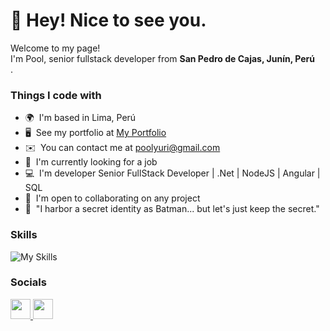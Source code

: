<h1>🥷 Hey! Nice to see you.</h1>


<p>Welcome to my page! </br> I'm Pool, senior fullstack developer from <b>San Pedro de Cajas, Junín, Perú</b> <img src="https://cdn-icons-png.flaticon.com/512/5372/5372943.png" width="13"/>.</p>
<h3>Things I code with</h3>

*   🌍  I'm based in Lima, Perú
*   🖥️  See my portfolio at [My Portfolio](http://poolyuri.netlify.app)
*   ✉️  You can contact me at [poolyuri@gmail.com](mailto:poolyuri@gmail.com)
*   🚀  I'm currently looking for a job
*   💻  I'm developer Senior FullStack Developer | .Net | NodeJS | Angular | SQL
*   🤝  I'm open to collaborating on any project
*   🦇  "I harbor a secret identity as Batman... but let's just keep the secret."

### Skills

<!-- https://github.com/LelouchFR/skill-icons -->
![My Skills](https://go-skill-icons.vercel.app/api/icons?i=dotnet,cs,visualbasic,nodejs,sqlserver,oracle,mariadb,powershell,javascript,typescript,aws,vue,angular,git,github,bitbucket,azuredevops,jira,css,html,materialui,vuetify,visualstudio,vscode,ubuntu,docker,powershell,npm,yarn,jenkins&titles=true)

### Socials

<p align="left">
  <a href="https://www.github.com/poolyuri" target="_blank" rel="noreferrer">
    <picture>
      <source media="(prefers-color-scheme: dark)" srcset="https://raw.githubusercontent.com/danielcranney/readme-generator/main/public/icons/socials/github-dark.svg" />
      <source media="(prefers-color-scheme: light)" srcset="https://raw.githubusercontent.com/danielcranney/readme-generator/main/public/icons/socials/github.svg" />
      <img src="https://raw.githubusercontent.com/danielcranney/readme-generator/main/public/icons/socials/github.svg" width="32" height="32" />
    </picture>
  </a>
  <a href="https://www.linkedin.com/in/poolyurivilca/" target="_blank" rel="noreferrer">
    <picture>
      <source media="(prefers-color-scheme: dark)" srcset="https://raw.githubusercontent.com/danielcranney/readme-generator/main/public/icons/socials/linkedin-dark.svg" />
      <source media="(prefers-color-scheme: light)" srcset="https://raw.githubusercontent.com/danielcranney/readme-generator/main/public/icons/socials/linkedin.svg" />
      <img src="https://raw.githubusercontent.com/danielcranney/readme-generator/main/public/icons/socials/linkedin.svg" width="32" height="32" />
    </picture>
  </a>
</p>